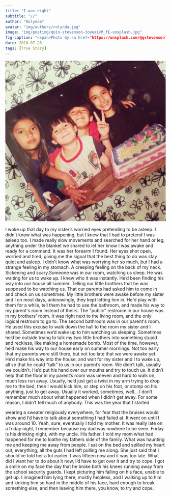```yaml
---
title: "I was eight"
subtitle: "//"
author: "Rolynda"
avatar: "img/authors/rolynda.jpg"
image: "img/postimg/quin-stevenson-3oyeaivM_fE-unsplash.jpg"
fig-caption: "<span>Photo by <a href="https://unsplash.com/@qstevenson?utm_source=unsplash&amp;utm_medium=referral&amp;utm_content=creditCopyText">Quin Stevenson</a> on <a href="https://unsplash.com/s/photos/blankets?utm_source=unsplash&amp;utm_medium=referral&amp;utm_content=creditCopyText">Unsplash</a></span>"
date: 2010-07-26 
tags: [True Story]
---
```

![8 year old Roly](/img/embeddedpics/IMG_20140522_193300.jpg)

I woke up that day to my sister’s worried eyes pretending to be asleep. I didn’t
know what was happening, but I knew that I had to pretend I was asleep too. I
made really slow movements and searched for her hand or leg, anything under
the blanket we shared to let her know I was awake and ready for a command.
It was her forearm I found. Her eyes shot open, worried and tired, giving me the
signal that the best thing to do was stay quiet and asleep.
I didn’t know what was worrying her so much, but I had a strange feeling in my
stomach. A creeping feeling on the back of my neck. Sickening and
scary.Someone was in our room, watching us sleep. He was waiting for us to
wake up.
I knew who it was instantly. He’d been finding his way into our house all summer.
Telling our little brothers that he was supposed to be watching us. That our
parents had asked him to come in and check on us sometimes. My little brothers
were awake before my sister and I on most days, unknowingly, they kept letting
him in. He'd play with them for a while, tell them he had to use the bathroom, and
made his way to my parent's room instead of theirs.
The "public" restroom in our house was in my brothers' room. It was right next to
the living room, and the only logical restroom to go to. The second bathroom was
in our parent's room. He used this excuse to walk down the hall to the room my
sister and I shared.
Sometimes we’d wake up to him watching us sleeping. Sometimes he’d be
outside trying to talk my two little brothers into something stupid and reckless, like
making a homemade bomb. Most of the time, however, he’d make his way to our
house early on summer mornings. Not too early that my parents were still there,
but not too late that we were awake yet. He’d make his way into the house, and
wait for my sister and I to wake up, all so that he could “talk” to us in our parent’s
room.
We didn’t talk, usually we couldn’t. He’d put his hand over our mouths and try to
touch us. It didn’t help that the floor in my parent’s room was uneven and hard to
walk on, much less run away. Usually, he’d just get a twist in my arm trying to drop
me to the bed, then I would kick him, or step on his foot, or stomp on his anything,
just to get away. Usually it worked, sometimes, well...
I don’t remember much about what happened when I didn’t get away.
For some reason, I didn’t tell much of anybody. This was the year that I started

wearing a sweater religiously everywhere, for fear that the bruises would show
and I’d have to talk about something I had failed at. It went on until I was around
10.
Yeah, sure, eventually I told my mother.
It was really late on a friday night, I remember because my dad was nowhere to
be seen. Friday is his drinking night, with my uncle. His father. I told my mom what
had happened for me to loathe my fathers side of the family. What was haunting
me and keeping me away from people. I sat on the bed and spilled my heart out,
everything, all the guts I had left pulling me along.
She just said that I should’ve told her a lot earlier. I was fifteen now and it was too
late. What did I want her to do about it now, I’d have to get over it and try to cope.
I got a smile on my face the day that he broke both his knees running away from
the school security guards. I kept picturing him falling on his face, unable to get
up. I imagined him lying there, mostly helpless, and I walking up to him and
kicking him so hard in the middle of his face, hard enough to break something
else, and then leaving him there, you know, to try and cope.
